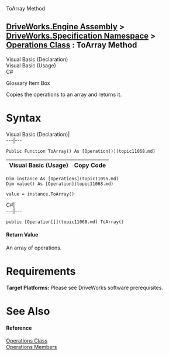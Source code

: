 ToArray Method   
  
[DriveWorks.Engine Assembly](topic2156.md) > [DriveWorks.Specification Namespace](topic10764.md) > [Operations Class](topic11095.md) : ToArray Method  
---  
  
Visual Basic (Declaration)    
Visual Basic (Usage)    
C# 

Glossary Item Box

Copies the operations to an array and returns it. 

# Syntax

Visual Basic (Declaration)|   
---|---  
      
    
    Public Function ToArray() As [Operation()](topic11068.md)  
  
Visual Basic (Usage)| Copy Code  
---|---  
      
    
    Dim instance As [Operations](topic11095.md)
    Dim value() As [Operation](topic11068.md)
     
    value = instance.ToArray()  
  
C#|   
---|---  
      
    
    public [Operation[]](topic11068.md) ToArray()  
  
#### Return Value

An array of operations.

# Requirements

**Target Platforms:** Please see DriveWorks software prerequisites.

# See Also

#### Reference

[Operations Class](topic11095.md)   
[Operations Members](topic11096.md)


